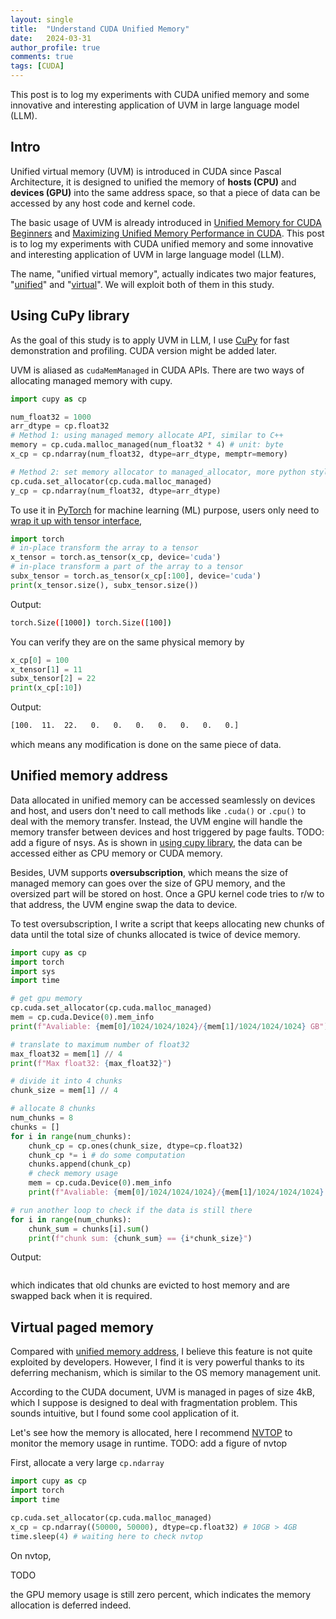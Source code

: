 ```yaml
---
layout: single
title:  "Understand CUDA Unified Memory"
date:   2024-03-31
author_profile: true
comments: true
tags: [CUDA]
---
```


This post is to log my experiments with CUDA unified memory and some innovative and interesting application of UVM in large language model (LLM).

## Intro

Unified virtual memory (UVM) is introduced in CUDA since Pascal Architecture, it is designed to unified the memory of **hosts (CPU)** and **devices (GPU)** into the same address space, so that a piece of data can be accessed by any host code and kernel code. 

The basic usage of UVM is already introduced in [Unified Memory for CUDA Beginners](https://developer.nvidia.com/blog/unified-memory-cuda-beginners/) and [Maximizing Unified Memory Performance in CUDA](https://developer.nvidia.com/blog/maximizing-unified-memory-performance-cuda/). This post is to log my experiments with CUDA unified memory and some innovative and interesting application of UVM in large language model (LLM).

The name, "unified virtual memory", actually indicates two major features, "[unified](#unified-address)" and "[virtual](#virtual-paged-memory)". We will exploit both of them in this study. 

## Using CuPy library

As the goal of this study is to apply UVM in LLM, I use [CuPy]([https://cupy.dev/](https://cupy.dev/)) for fast demonstration and profiling. CUDA version might be added later.

UVM is aliased as `cudaMemManaged` in CUDA APIs. There are two ways of allocating managed memory with cupy.

```python
import cupy as cp 

num_float32 = 1000
arr_dtype = cp.float32
# Method 1: using managed memory allocate API, similar to C++
memory = cp.cuda.malloc_managed(num_float32 * 4) # unit: byte
x_cp = cp.ndarray(num_float32, dtype=arr_dtype, memptr=memory)

# Method 2: set memory allocator to managed_allocator, more python style
cp.cuda.set_allocator(cp.cuda.malloc_managed)
y_cp = cp.ndarray(num_float32, dtype=arr_dtype)
```

To use it in [PyTorch](https://pytorch.org/) for machine learning (ML) purpose, users only need to <u>wrap it up with tensor interface</u>,

```python
import torch
# in-place transform the array to a tensor
x_tensor = torch.as_tensor(x_cp, device='cuda')
# in-place transform a part of the array to a tensor
subx_tensor = torch.as_tensor(x_cp[:100], device='cuda')
print(x_tensor.size(), subx_tensor.size())
```



Output:

```bash
torch.Size([1000]) torch.Size([100])
```

You can verify they are on the same physical memory by 

```python
x_cp[0] = 100
x_tensor[1] = 11
subx_tensor[2] = 22
print(x_cp[:10])
```

Output:

```bash
[100.  11.  22.   0.   0.   0.   0.   0.   0.   0.]
```

which means any modification is done on the same piece of data.

## Unified memory address

Data allocated in unified memory can be accessed seamlessly on devices and host, and users don't need to call methods like `.cuda()` or `.cpu()` to deal with the memory transfer. Instead, the UVM engine will handle the memory transfer between devices and host triggered by page faults. TODO: add a figure of nsys. As is shown in [using cupy library](#using-cupy-library), the data can be accessed either as CPU memory or CUDA memory.

Besides, UVM supports **oversubscription**, which means the size of managed memory can goes over the size of GPU memory, and the oversized part will be stored on host. Once a GPU kernel code tries to r/w to that address, the UVM engine swap the data to device. 

To test oversubscription, I write a script that keeps allocating new chunks of data until the total size of chunks allocated is twice of device memory.

```python
import cupy as cp
import torch
import sys
import time

# get gpu memory
cp.cuda.set_allocator(cp.cuda.malloc_managed)
mem = cp.cuda.Device(0).mem_info
print(f"Avaliable: {mem[0]/1024/1024/1024}/{mem[1]/1024/1024/1024} GB")

# translate to maximum number of float32
max_float32 = mem[1] // 4
print(f"Max float32: {max_float32}")

# divide it into 4 chunks
chunk_size = mem[1] // 4

# allocate 8 chunks
num_chunks = 8
chunks = []
for i in range(num_chunks):
    chunk_cp = cp.ones(chunk_size, dtype=cp.float32)
    chunk_cp *= i # do some computation
    chunks.append(chunk_cp)
    # check memory usage
    mem = cp.cuda.Device(0).mem_info
    print(f"Avaliable: {mem[0]/1024/1024/1024}/{mem[1]/1024/1024/1024} GB")

# run another loop to check if the data is still there
for i in range(num_chunks):
    chunk_sum = chunks[i].sum()
    print(f"chunk sum: {chunk_sum} == {i*chunk_size}")
```

Output:

```bash

```

which indicates that old chunks are evicted to host memory and are swapped back when it is required. 

## Virtual paged memory

Compared with [unified memory address](#unified-memory-address), I believe this feature is not quite exploited by developers. However, I find it is very powerful thanks to its deferring mechanism, which is similar to the OS memory management unit. 

According to the CUDA document, UVM is managed in pages of size 4kB, which I suppose is designed to deal with fragmentation problem. This sounds intuitive, but I found some cool application of it. 

Let's see how the memory is allocated, here I recommend [NVTOP](https://github.com/Syllo/nvtop) to monitor the memory usage in runtime. TODO: add a figure of nvtop

First, allocate a very large `cp.ndarray` 

```python
import cupy as cp
import torch
import time

cp.cuda.set_allocator(cp.cuda.malloc_managed)
x_cp = cp.ndarray((50000, 50000), dtype=cp.float32) # 10GB > 4GB
time.sleep(4) # waiting here to check nvtop
```

On nvtop,

TODO

the GPU memory usage is still zero percent, which indicates the memory allocation is deferred indeed. 

